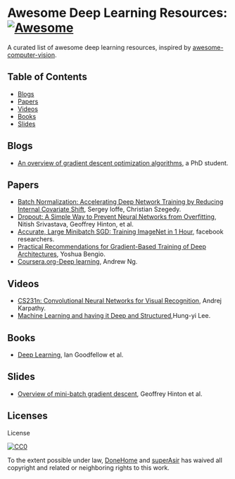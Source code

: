 
# Awesome Deep Learning Resources: [![Awesome](https://cdn.rawgit.com/sindresorhus/awesome/d7305f38d29fed78fa85652e3a63e154dd8e8829/media/badge.svg)](https://github.com/sindresorhus/awesome)

A curated list of awesome deep learning resources, inspired by [awesome-computer-vision](https://github.com/jbhuang0604/awesome-computer-vision).

## Table of Contents

 - [Blogs](#blogs)
 - [Papers](#papers)
 - [Videos](#videos)
 - [Books](#Books)
 - [Slides](#Slides)

## Blogs
 * [An overview of gradient descent optimization algorithms](http://sebastianruder.com/optimizing-gradient-descent/index.html#challenges), a PhD student.

## Papers
 * [Batch Normalization: Accelerating Deep Network Training by Reducing Internal Covariate Shift](https://arxiv.org/abs/1502.03167), Sergey Ioffe, Christian Szegedy.
 * [Dropout: A Simple Way to Prevent Neural Networks from Overfitting](https://www.cs.toronto.edu/~hinton/absps/JMLRdropout.pdf), Nitish Srivastava, Geoffrey Hinton, et al.
 * [Accurate, Large Minibatch SGD: Training ImageNet in 1 Hour](https://arxiv.org/abs/1706.02677), facebook researchers.
 * [Practical Recommendations for Gradient-Based Training of Deep Architectures](https://arxiv.org/abs/1206.5533), Yoshua Bengio.
 * [Coursera.org-Deep learning](https://www.coursera.org/specializations/deep-learning), Andrew Ng.

## Videos
 * [CS231n: Convolutional Neural Networks for Visual Recognition](http://vision.stanford.edu/teaching/cs231n/syllabus.html), Andrej Karpathy.
 * [Machine Learning and having it Deep and Structured](http://speech.ee.ntu.edu.tw/~tlkagk/courses_MLDS17.html),Hung-yi Lee.

## Books
 * [Deep Learning](http://www.deeplearningbook.org/), Ian Goodfellow et al.

## Slides
 * [Overview of mini-batch gradient descent](http://www.cs.toronto.edu/~tijmen/csc321/slides/lecture_slides_lec6.pdf), Geoffrey Hinton et al.

## Licenses
License

[![CC0](http://i.creativecommons.org/p/zero/1.0/88x31.png)](http://creativecommons.org/publicdomain/zero/1.0/)

To the extent possible under law, [DoneHome](https://github.com/DoneHome) and [superAsir](https://github.com/JoeAsir) has waived all copyright and related or neighboring rights to this work.
